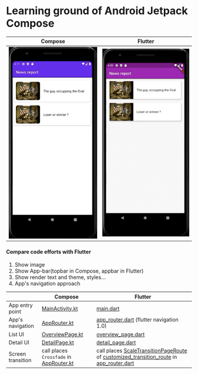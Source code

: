 # Learning ground of Android Jetpack Compose



|  Compose   | Flutter  |
|  ----  | ----  |
| ![](android/media/android.gif)  | ![](flutter/media/flutter.gif)  |


#### Compare code efforts with Flutter

1. Show image
2. Show App-bar(topbar in Compose, appbar in Flutter)
3. Show render text and theme, styles...
4. App's navigation approach


|     |  Compose   | Flutter  |
|  ----  |  ----  | ----  |
| App entry point  | [MainActivity.kt](android/app/src/main/java/com/example/composelambda/MainActivity.kt)  |  [main.dart](flutter/lib/main.dart) |
| App's navigation   | [AppRouter.kt](android/app/src/main/java/com/example/composelambda/appNav/AppRouter.kt)  | [app_router.dart](flutter/lib/app_nav/app_router.dart) (flutter navigation 1.0)  |
| List UI  | [OverviewPage.kt](android/app/src/main/java/com/example/composelambda/pages/OverviewPage.kt)  | [overview_page.dart](flutter/lib/pages/overview_page.dart)  |
| Detail UI  | [DetailPage.kt](android/app/src/main/java/com/example/composelambda/pages/DetailPage.kt)  | [detail_page.dart](flutter/lib/pages/detail_page.dart)  |
| Screen transition  | call places `Crossfade` in [AppRouter.kt](android/app/src/main/java/com/example/composelambda/appNav/AppRouter.kt)   | call places [ScaleTransitionPageRoute](flutter/lib/transitions/customized_transition_route.dart) of [customized_transition_route](flutter/lib/transitions/customized_transition_route.dart) in [app_router.dart](flutter/lib/app_nav/app_router.dart)   |

